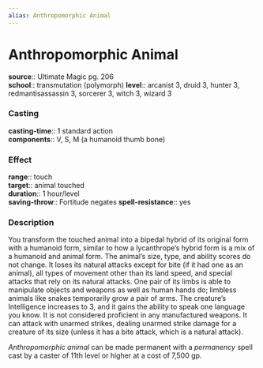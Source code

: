 ```yaml
---
alias: Anthropomorphic Animal
---
```


# Anthropomorphic Animal 

**source**:: Ultimate Magic pg. 206  
**school**:: transmutation (polymorph)
**level**:: arcanist 3, druid 3, hunter 3, redmantisassassin 3, sorcerer 3, witch 3, wizard 3

### Casting 

**casting-time**:: 1 standard action  
**components**:: V, S, M (a humanoid thumb bone)

### Effect 

**range**:: touch  
**target**:: animal touched  
**duration**:: 1 hour/level  
**saving-throw**:: Fortitude negates
**spell-resistance**:: yes

### Description 

You transform the touched animal into a bipedal hybrid of its original form with a humanoid form, similar to how a lycanthrope’s hybrid form is a mix of a humanoid and animal form. The animal’s size, type, and ability scores do not change. It loses its natural attacks except for bite (if it had one as an animal), all types of movement other than its land speed, and special attacks that rely on its natural attacks. One pair of its limbs is able to manipulate objects and weapons as well as human hands do; limbless animals like snakes temporarily grow a pair of arms. The creature’s Intelligence increases to 3, and it gains the ability to speak one language you know. It is not considered proficient in any manufactured weapons. It can attack with unarmed strikes, dealing unarmed strike damage for a creature of its size (unless it has a bite attack, which is a natural attack).  
  
*Anthropomorphic animal* can be made permanent with a *permanency* spell cast by a caster of 11th level or higher at a cost of 7,500 gp.
